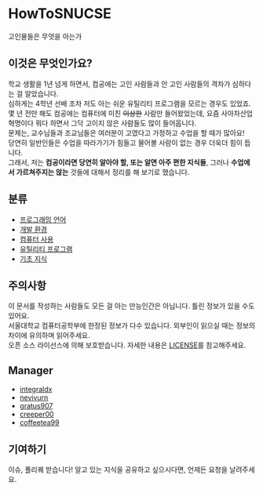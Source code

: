 # HowToSNUCSE
고인물들은 무엇을 아는가

## 이것은 무엇인가요?  
학교 생활을 1년 넘게 하면서, 컴공에는 고인 사람들과 안 고인 사람들의 격차가 심하다는 걸 알았습니다.  
심하게는 4학년 선배 조차 저도 아는 쉬운 유틸리티 프로그램을 모르는 경우도 있었죠.  
몇 년 전만 해도 컴공에는 컴퓨터에 미친 ~~이상한~~ 사람만 들어왔었는데, 요즘 사아차산업혁명이다 뭐다 하면서 그닥 고이지 않은 사람들도 많이 들어옵니다.  
문제는, 교수님들과 조교님들은 여러분이 고였다고 가정하고 수업을 할 때가 많아요!  
당연히 일반인들은 수업을 따라가기가 힘들고 물어볼 사람이 없는 경우 더욱더 힘이 듭니다.  
그래서, 저는 **컴공이라면 당연히 알아야 할, 또는 알면 아주 편한 지식들**, 그러나 **수업에서 가르쳐주지는 않는** 것들에 대해서 정리를 해 보기로 했습니다.  

## 분류
- [프로그래밍 언어](프로그래밍_언어/index.md)
- [개발 환경](개발_환경/index.md)
- [컴퓨터 사용](컴퓨터_사용/index.md)
- [유틸리티 프로그램](유틸리티_프로그램/index.md)
- [기초 지식](기초_지식/index.md)

## 주의사항
이 문서를 작성하는 사람들도 모든 걸 아는 만능인간은 아닙니다. 틀린 정보가 있을 수도 있어요.  
서울대학교 컴퓨터공학부에 한정된 정보가 다수 있습니다. 외부인이 읽으실 때는 정보의 차이에 유의하며 읽어주세요.  
오픈 소스 라이선스에 의해 보호받습니다. 자세한 내용은 [LICENSE](LICENSE)를 참고해주세요.

## Manager
- [integraldx](https://github.com/integraldx)
- [nevivurn](https://github.com/nevivurn)
- [gratus907](https://github.com/gratus907)
- [creeper00](https://github.com/creeper00)
- [coffeetea99](https://github.com/coffeetea99)

## 기여하기
이슈, 풀리퀘 받습니다! 알고 있는 지식을 공유하고 싶으시다면, 언제든 요청을 날려주세요. 
